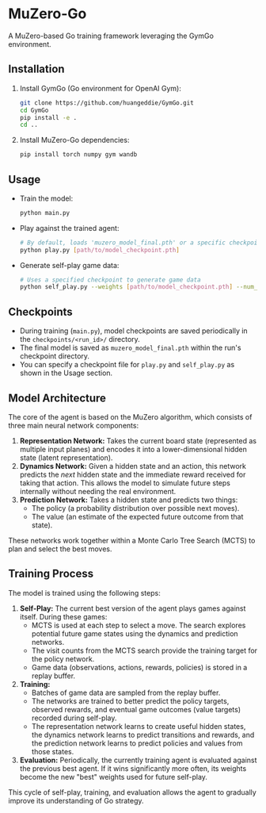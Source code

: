 # MuZero-Go

A MuZero-based Go training framework leveraging the GymGo environment.

## Installation

1. Install GymGo (Go environment for OpenAI Gym):
   ```bash
   git clone https://github.com/huangeddie/GymGo.git
   cd GymGo
   pip install -e .
   cd ..
   ```

2. Install MuZero-Go dependencies:
   ```bash
   pip install torch numpy gym wandb
   ```

## Usage

- Train the model:
  ```bash
  python main.py
  ```

- Play against the trained agent:
  ```bash
  # By default, loads 'muzero_model_final.pth' or a specific checkpoint if provided
  python play.py [path/to/model_checkpoint.pth]
  ```

- Generate self-play game data:
  ```bash
  # Uses a specified checkpoint to generate game data
  python self_play.py --weights [path/to/model_checkpoint.pth] --num_games 100 --output_dir self_play_data
  ```

## Checkpoints

- During training (`main.py`), model checkpoints are saved periodically in the `checkpoints/<run_id>/` directory.
- The final model is saved as `muzero_model_final.pth` within the run's checkpoint directory.
- You can specify a checkpoint file for `play.py` and `self_play.py` as shown in the Usage section.

## Model Architecture

The core of the agent is based on the MuZero algorithm, which consists of three main neural network components:

1.  **Representation Network:** Takes the current board state (represented as multiple input planes) and encodes it into a lower-dimensional hidden state (latent representation).
2.  **Dynamics Network:** Given a hidden state and an action, this network predicts the *next* hidden state and the immediate reward received for taking that action. This allows the model to simulate future steps internally without needing the real environment.
3.  **Prediction Network:** Takes a hidden state and predicts two things:
    *   The policy (a probability distribution over possible next moves).
    *   The value (an estimate of the expected future outcome from that state).

These networks work together within a Monte Carlo Tree Search (MCTS) to plan and select the best moves.

## Training Process

The model is trained using the following steps:

1.  **Self-Play:** The current best version of the agent plays games against itself. During these games:
    *   MCTS is used at each step to select a move. The search explores potential future game states using the dynamics and prediction networks.
    *   The visit counts from the MCTS search provide the training target for the policy network.
    *   Game data (observations, actions, rewards, policies) is stored in a replay buffer.
2.  **Training:**
    *   Batches of game data are sampled from the replay buffer.
    *   The networks are trained to better predict the policy targets, observed rewards, and eventual game outcomes (value targets) recorded during self-play.
    *   The representation network learns to create useful hidden states, the dynamics network learns to predict transitions and rewards, and the prediction network learns to predict policies and values from those states.
3.  **Evaluation:** Periodically, the currently training agent is evaluated against the previous best agent. If it wins significantly more often, its weights become the new "best" weights used for future self-play.

This cycle of self-play, training, and evaluation allows the agent to gradually improve its understanding of Go strategy.